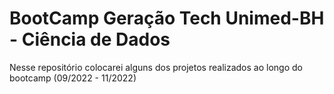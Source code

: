 # BootCamp Geração Tech Unimed-BH - Ciência de Dados
Nesse repositório colocarei alguns dos projetos realizados ao longo do bootcamp (09/2022 - 11/2022)
